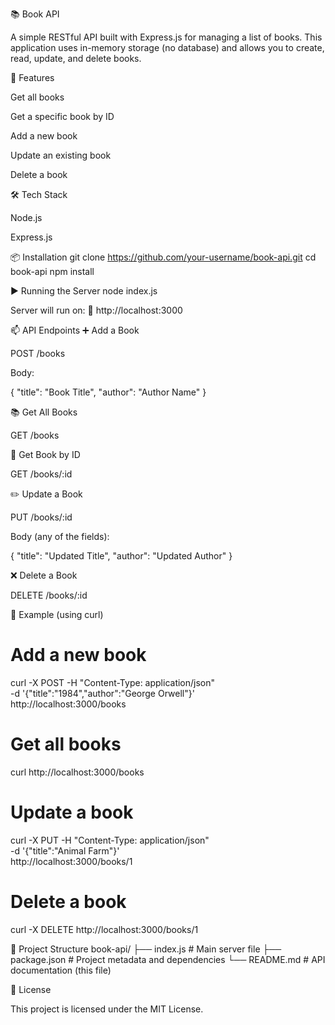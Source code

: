 📚 Book API

A simple RESTful API built with Express.js for managing a list of books. This application uses in-memory storage (no database) and allows you to create, read, update, and delete books.

🚀 Features

Get all books

Get a specific book by ID

Add a new book

Update an existing book

Delete a book

🛠️ Tech Stack

Node.js

Express.js

📦 Installation
git clone https://github.com/your-username/book-api.git
cd book-api
npm install

▶️ Running the Server
node index.js


Server will run on:
📍 http://localhost:3000

📫 API Endpoints
➕ Add a Book

POST /books

Body:

{
  "title": "Book Title",
  "author": "Author Name"
}

📚 Get All Books

GET /books

📖 Get Book by ID

GET /books/:id

✏️ Update a Book

PUT /books/:id

Body (any of the fields):

{
  "title": "Updated Title",
  "author": "Updated Author"
}

❌ Delete a Book

DELETE /books/:id

🧪 Example (using curl)
# Add a new book
curl -X POST -H "Content-Type: application/json" \
    -d '{"title":"1984","author":"George Orwell"}' \
    http://localhost:3000/books

# Get all books
curl http://localhost:3000/books

# Update a book
curl -X PUT -H "Content-Type: application/json" \
    -d '{"title":"Animal Farm"}' \
    http://localhost:3000/books/1

# Delete a book
curl -X DELETE http://localhost:3000/books/1

📂 Project Structure
book-api/
├── index.js        # Main server file
├── package.json    # Project metadata and dependencies
└── README.md       # API documentation (this file)

📄 License

This project is licensed under the MIT License.